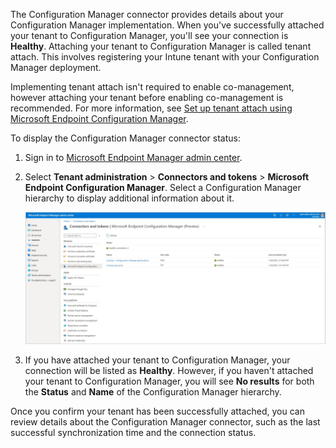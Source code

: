 The Configuration Manager connector provides details about your Configuration Manager implementation. When you've successfully attached your tenant to Configuration Manager, you'll see your connection is **Healthy**. Attaching your tenant to Configuration Manager is called tenant attach. This involves registering your Intune tenant with your Configuration Manager deployment. 

Implementing tenant attach isn't required to enable co-management, however attaching your tenant before enabling co-management is recommended. For more information, see [Set up tenant attach using Microsoft Endpoint Configuration Manager](/learn/modules/endpoint-manager/setup-tenant-attach-using-configuration-manager?azure-portal=true).

To display the Configuration Manager connector status:

1. Sign in to [Microsoft Endpoint Manager admin center](https://go.microsoft.com/fwlink/?linkid=2109431).
2. Select **Tenant administration** > **Connectors and tokens** > **Microsoft Endpoint Configuration Manager**. Select a Configuration Manager hierarchy to display additional information about it.
   
   [ ![Display the Configuration Manager connector status](../media/set-up-co-management-02.png) ](../media/set-up-co-management-02.png#lightbox)

3. If you have attached your tenant to Configuration Manager, your connection will be listed as **Healthy**. However, if you haven't attached your tenant to Configuration Manager, you will see **No results** for both the **Status** and **Name** of the Configuration Manager hierarchy.

Once you confirm your tenant has been successfully attached, you can review details about the Configuration Manager connector, such as the last successful synchronization time and the connection status.